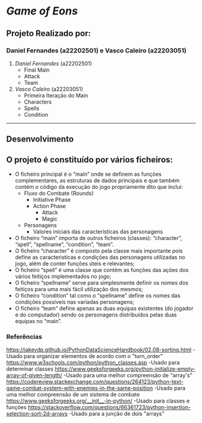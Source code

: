 # ***Game of Eons***
## **Projeto Realizado por:**

### Daniel Fernandes (a22202501) e Vasco Caleiro (a22203051)

1. *Daniel Fernandes* (a22202501)
     - Final Main
    - Attack
    - Team
2. *Vasco Caleiro* (a22203051)
     - Primeira Iteração do Main
    - Characters
    - Spells   
    - Condition
------------------------------    
## **Desenvolvimento**


## O projeto é constituído por vários ficheiros:
- O ficheiro principal é o “main” onde se definem as funções complementares, as estruturas de dados principais e que também contém o código da execução do jogo propriamente dito que inclui:
    - Fluxo do Combate (Rounds) 
        -  Initiative Phase
        - Action Phase
            - Attack
             - Magic
     - Personagens
         - Valores iniciais das características das personagens
- O ficheiro “main” importa de outros ficheiros (classes): “character”, “spell”, “spellname”, ”condition”, “team”. 
- O ficheiro “character” é composto pela classe mais importante pois define as caracteristicas e condições das personagens utilizadas no jogo, além de conter funções úteis e relevantes;
- O ficheiro “spell” é uma classe que contém as funções das ações dos vários feitiços implementados no jogo;
- O ficheiro “spellname” serve para simplesmente definir os nomes dos feitiços para uma mais fácil utilização dos mesmos;
- O ficheiro “condition” tal como o “spellname”  define os nomes das condições possíveis nas variadas personagens;
- O ficheiro “team” define apenas as duas equipas existentes (do jogador e do computador) sendo os personagens distribuídos pelas duas equipas no “main”.


### **Referências**
https://jakevdp.github.io/PythonDataScienceHandbook/02.08-sorting.html
-Usado para organizar elementos de acordo com o "turn_order"
https://www.w3schools.com/python/python_classes.asp
-Usado para determinar classes
https://www.geeksforgeeks.org/python-initialize-empty-array-of-given-length/
-Usado para uma melhor compreensão de "array's"
https://codereview.stackexchange.com/questions/264123/python-text-game-combat-system-with-enemies-in-the-same-position
-Usado para uma melhor compreensão de um sistema de combate 
https://www.geeksforgeeks.org/__init__-in-python/
-Usado para classes e funções
https://stackoverflow.com/questions/66361723/python-insertion-selection-sort-2d-arrays
-Usado para a junção de dois "arrays"